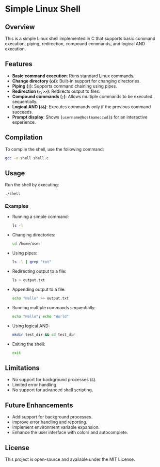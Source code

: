 # Simple Linux Shell

## Overview
This is a simple Linux shell implemented in C that supports basic command execution, piping, redirection, compound commands, and logical AND execution.

## Features
- **Basic command execution**: Runs standard Linux commands.
- **Change directory (`cd`)**: Built-in support for changing directories.
- **Piping (`|`)**: Supports command chaining using pipes.
- **Redirection (`>`, `>>`)**: Redirects output to files.
- **Compound commands (`;`)**: Allows multiple commands to be executed sequentially.
- **Logical AND (`&&`)**: Executes commands only if the previous command succeeds.
- **Prompt display**: Shows `[username@hostname:cwd]$` for an interactive experience.

## Compilation
To compile the shell, use the following command:

```sh
gcc -o shell shell.c
```

## Usage
Run the shell by executing:

```sh
./shell
```

### Examples
- Running a simple command:
  ```sh
  ls -l
  ```
- Changing directories:
  ```sh
  cd /home/user
  ```
- Using pipes:
  ```sh
  ls -l | grep "txt"
  ```
- Redirecting output to a file:
  ```sh
  ls > output.txt
  ```
- Appending output to a file:
  ```sh
  echo "Hello" >> output.txt
  ```
- Running multiple commands sequentially:
  ```sh
  echo "Hello"; echo "World"
  ```
- Using logical AND:
  ```sh
  mkdir test_dir && cd test_dir
  ```
- Exiting the shell:
  ```sh
  exit
  ```

## Limitations
- No support for background processes (`&`).
- Limited error handling.
- No support for advanced shell scripting.

## Future Enhancements
- Add support for background processes.
- Improve error handling and reporting.
- Implement environment variable expansion.
- Enhance the user interface with colors and autocomplete.

## License
This project is open-source and available under the MIT License.

